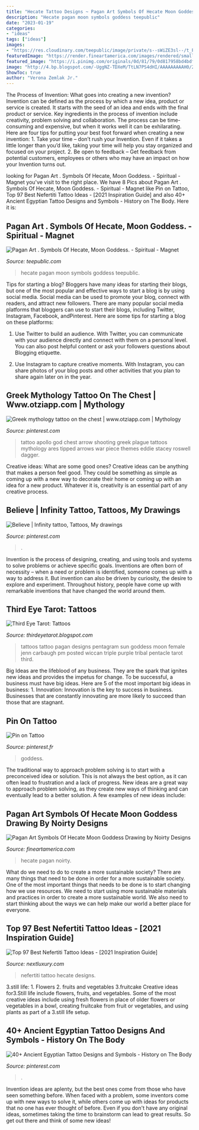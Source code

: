 ```yaml
---
title: "Hecate Tattoo Designs ~ Pagan Art Symbols Of Hecate Moon Goddess Drawing By Noirty Designs"
description: "Hecate pagan moon symbols goddess teepublic"
date: "2023-01-19"
categories:
- "ideas"
tags: ["ideas"]
images:
- "https://res.cloudinary.com/teepublic/image/private/s--sWiZE3sl--/t_Preview/t_watermark_lock/b_rgb:191919,c_lpad,f_jpg,h_630,q_90,w_1200/v1573154917/production/designs/6634807_0.jpg"
featuredImage: "https://render.fineartamerica.com/images/rendered/small/greeting-card/images/artworkimages/medium/3/pagan-art-symbols-of-hecate-moon-goddess-noirty-designs-transparent.png?transparent=1&amp;targetx=0&amp;targety=50&amp;imagewidth=500&amp;imageheight=600&amp;modelwidth=500&amp;modelheight=700&amp;backgroundcolor=000000&amp;orientation=1&amp;producttype=greetingcard&amp;imageid=16737394"
featured_image: "https://i.pinimg.com/originals/0d/81/79/0d817958bd4bdfd7ba8dc32183be4284.jpg"
image: "http://4.bp.blogspot.com/-UggNZ-TDXeM/TtLN7PS4dHI/AAAAAAAAAH0/2eQ3KR4TKuw/s1600/triplegoddesstattoo.jpg"
ShowToc: true
author: "Verona Zemlak Jr."
---
```



The Process of Invention: What goes into creating a new invention?
Invention can be defined as the process by which a new idea, product or service is created. It starts with the seed of an idea and ends with the final product or service. Key ingredients in the process of invention include creativity, problem solving and collaboration. The process can be time-consuming and expensive, but when it works well it can be exhilarating. Here are four tips for putting your best foot forward when creating a new invention: 1. Take your time – don’t rush your Invention. Even if it takes a little longer than you’d like, taking your time will help you stay organized and focused on your project. 2. Be open to feedback – Get feedback from potential customers, employees or others who may have an impact on how your Invention turns out. 
	

		
looking for Pagan Art . Symbols Of Hecate, Moon Goddess. - Spiritual - Magnet you've visit to the right place. We have 8 Pics about Pagan Art . Symbols Of Hecate, Moon Goddess. - Spiritual - Magnet like Pin on Tattoo, Top 97 Best Nefertiti Tattoo Ideas - [2021 Inspiration Guide] and also 40+ Ancient Egyptian Tattoo Designs and Symbols - History on The Body. Here it is:
		
    
## Pagan Art . Symbols Of Hecate, Moon Goddess. - Spiritual - Magnet

<img loading=lazy src="https://res.cloudinary.com/teepublic/image/private/s--sWiZE3sl--/t_Preview/t_watermark_lock/b_rgb:191919,c_lpad,f_jpg,h_630,q_90,w_1200/v1573154917/production/designs/6634807_0.jpg" onerror="this.onerror=null;this.src='https://tse1.mm.bing.net/th?id=OIP.NNJgQfLLnAo_jAjONFN3ewHaD4&amp;pid=15.1';" alt="Pagan Art . Symbols Of Hecate, Moon Goddess. - Spiritual - Magnet">

_Source: teepublic.com_

>hecate pagan moon symbols goddess teepublic. 

	

Tips for starting a blog?
Bloggers have many ideas for starting their blogs, but one of the most popular and effective ways to start a blog is by using social media. Social media can be used to promote your blog, connect with readers, and attract new followers. There are many popular social media platforms that bloggers can use to start their blogs, including Twitter, Instagram, Facebook, andPinterest. Here are some tips for starting a blog on these platforms:
1. Use Twitter to build an audience. With Twitter, you can communicate with your audience directly and connect with them on a personal level. You can also post helpful content or ask your followers questions about Blogging etiquette.

2. Use Instagram to capture creative moments. With Instagram, you can share photos of your blog posts and other activities that you plan to share again later on in the year.

    
## Greek Mythology Tattoo On The Chest | Www.otziapp.com | Mythology

<img loading=lazy src="https://i.pinimg.com/736x/53/b1/e0/53b1e09a15977b560e01b062b7b9994a.jpg" onerror="this.onerror=null;this.src='https://tse2.mm.bing.net/th?id=OIP.mc1LpAFGYgs0tRIqNsXqTgHaHa&amp;pid=15.1';" alt="Greek mythology tattoo on the chest | www.otziapp.com | Mythology">

_Source: pinterest.com_

>tattoo apollo god chest arrow shooting greek plague tattoos mythology ares tipped arrows war piece themes eddie stacey roswell dagger. 

	

Creative ideas: What are some good ones?
Creative ideas can be anything that makes a person feel good. They could be something as simple as coming up with a new way to decorate their home or coming up with an idea for a new product. Whatever it is, creativity is an essential part of any creative process.

    
## Believe | Infinity Tattoo, Tattoos, My Drawings

<img loading=lazy src="https://i.pinimg.com/originals/0d/81/79/0d817958bd4bdfd7ba8dc32183be4284.jpg" onerror="this.onerror=null;this.src='https://tse4.mm.bing.net/th?id=OIP.7noI30zGyjfnuPjcLicpeQHaJ4&amp;pid=15.1';" alt="Believe | Infinity tattoo, Tattoos, My drawings">

_Source: pinterest.com_

>. 

	

Invention is the process of designing, creating, and using tools and systems to solve problems or achieve specific goals. Inventions are often born of necessity – when a need or problem is identified, someone comes up with a way to address it. But invention can also be driven by curiosity, the desire to explore and experiment. Throughout history, people have come up with remarkable inventions that have changed the world around them.

    
## Third Eye Tarot: Tattoos

<img loading=lazy src="http://4.bp.blogspot.com/-UggNZ-TDXeM/TtLN7PS4dHI/AAAAAAAAAH0/2eQ3KR4TKuw/s1600/triplegoddesstattoo.jpg" onerror="this.onerror=null;this.src='https://tse3.mm.bing.net/th?id=OIP.ZdBGcGxrQD635qbXW_v0bwHaFj&amp;pid=15.1';" alt="Third Eye Tarot: Tattoos">

_Source: thirdeyetarot.blogspot.com_

>tattoos tattoo pagan designs pentagram sun goddess moon female jenn carbaugh pm posted wiccan triple purple tribal pentacle tarot third. 

	

Big Ideas are the lifeblood of any business. They are the spark that ignites new ideas and provides the impetus for change. To be successful, a business must have big ideas. Here are 5 of the most important big ideas in business: 1. Innovation: Innovation is the key to success in business. Businesses that are constantly innovating are more likely to succeed than those that are stagnant. 
    
## Pin On Tattoo

<img loading=lazy src="https://i.pinimg.com/originals/72/69/65/726965f99b0461409eb8d02118aeee4b.jpg" onerror="this.onerror=null;this.src='https://tse1.mm.bing.net/th?id=OIP.N2OlCcJc43JQV2Dp1cZhIwHaJU&amp;pid=15.1';" alt="Pin on Tattoo">

_Source: pinterest.fr_

>goddess. 

	

The traditional way to approach problem solving is to start with a preconceived idea or solution. This is not always the best option, as it can often lead to frustration and a lack of progress. New ideas are a great way to approach problem solving, as they create new ways of thinking and can eventually lead to a better solution. A few examples of new ideas include:

    
## Pagan Art Symbols Of Hecate Moon Goddess Drawing By Noirty Designs

<img loading=lazy src="https://render.fineartamerica.com/images/rendered/small/greeting-card/images/artworkimages/medium/3/pagan-art-symbols-of-hecate-moon-goddess-noirty-designs-transparent.png?transparent=1&amp;targetx=0&amp;targety=50&amp;imagewidth=500&amp;imageheight=600&amp;modelwidth=500&amp;modelheight=700&amp;backgroundcolor=000000&amp;orientation=1&amp;producttype=greetingcard&amp;imageid=16737394" onerror="this.onerror=null;this.src='https://tse1.mm.bing.net/th?id=OIP.GPzE-fjTxm8Rvl-dewUbbwAAAA&amp;pid=15.1';" alt="Pagan Art Symbols Of Hecate Moon Goddess Drawing by Noirty Designs">

_Source: fineartamerica.com_

>hecate pagan noirty. 

	

What do we need to do to create a more sustainable society?
There are many things that need to be done in order for a more sustainable society. One of the most important things that needs to be done is to start changing how we use resources. We need to start using more sustainable materials and practices in order to create a more sustainable world. We also need to start thinking about the ways we can help make our world a better place for everyone.

    
## Top 97 Best Nefertiti Tattoo Ideas - [2021 Inspiration Guide]

<img loading=lazy src="https://nextluxury.com/wp-content/uploads/back-nefertiti-tattoos-hecate_tattooart.jpg" onerror="this.onerror=null;this.src='https://tse1.mm.bing.net/th?id=OIP.uV14KbKim7X5hUg0n0fSYAHaJQ&amp;pid=15.1';" alt="Top 97 Best Nefertiti Tattoo Ideas - [2021 Inspiration Guide]">

_Source: nextluxury.com_

>nefertiti tattoo hecate designs. 

	

3.still life: 1. Flowers 2. fruits and vegetables 3.fruitcake
Creative ideas for3.Still life include flowers, fruits, and vegetables. Some of the most creative ideas include using fresh flowers in place of older flowers or vegetables in a bowl, creating fruitcake from fruit or vegetables, and using plants as part of a 3.still life setup.

    
## 40+ Ancient Egyptian Tattoo Designs And Symbols - History On The Body

<img loading=lazy src="https://i.pinimg.com/originals/6c/0e/00/6c0e000f3a34c0e431079a94d3961592.jpg" onerror="this.onerror=null;this.src='https://tse4.mm.bing.net/th?id=OIP.TP614uSePBWEuP5k2ZlOTwHaJ4&amp;pid=15.1';" alt="40+ Ancient Egyptian Tattoo Designs and Symbols - History on The Body">

_Source: pinterest.com_

>. 

	

Invention ideas are aplenty, but the best ones come from those who have seen something before. When faced with a problem, some inventors come up with new ways to solve it, while others come up with ideas for products that no one has ever thought of before. Even if you don't have any original ideas, sometimes taking the time to brainstorm can lead to great results. So get out there and think of some new ideas!

